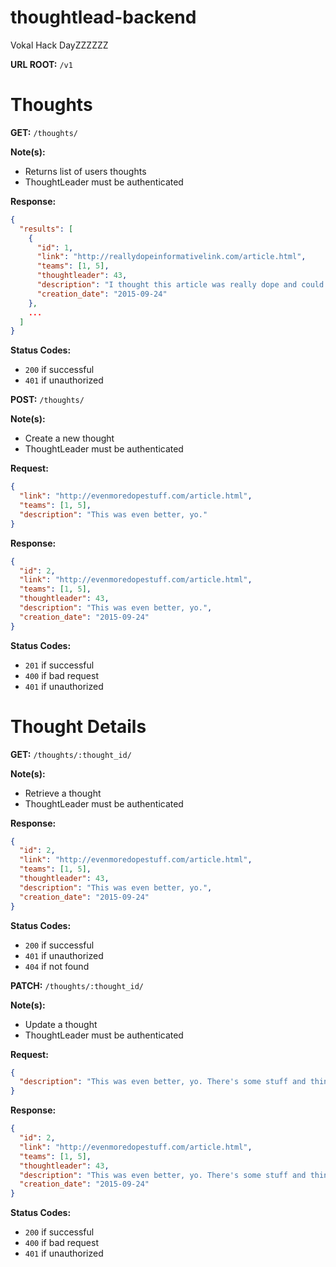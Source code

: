 # thoughtlead-backend
Vokal Hack DayZZZZZZ

**URL ROOT:** `/v1`

# Thoughts
**GET:** `/thoughts/`

**Note(s):**
+ Returns list of users thoughts
+ ThoughtLeader must be authenticated

**Response:**

```json
{
  "results": [
    {
      "id": 1,
      "link": "http://reallydopeinformativelink.com/article.html",
      "teams": [1, 5],
      "thoughtleader": 43,
      "description": "I thought this article was really dope and could help the teams.",
      "creation_date": "2015-09-24"
    },
    ...
  ]
}
```

**Status Codes:**
+ `200` if successful
+ `401` if unauthorized

**POST:** `/thoughts/`

**Note(s):**
+ Create a new thought
+ ThoughtLeader must be authenticated

**Request:**
```json
{
  "link": "http://evenmoredopestuff.com/article.html",
  "teams": [1, 5],
  "description": "This was even better, yo."
}
```

**Response:**
```json
{
  "id": 2,
  "link": "http://evenmoredopestuff.com/article.html",
  "teams": [1, 5],
  "thoughtleader": 43,
  "description": "This was even better, yo.",
  "creation_date": "2015-09-24"
}
```
**Status Codes:**
+ `201` if successful
+ `400` if bad request
+ `401` if unauthorized

# Thought Details
**GET:** `/thoughts/:thought_id/`

**Note(s):**
+ Retrieve a thought
+ ThoughtLeader must be authenticated

**Response:**
```json
{
  "id": 2,
  "link": "http://evenmoredopestuff.com/article.html",
  "teams": [1, 5],
  "thoughtleader": 43,
  "description": "This was even better, yo.",
  "creation_date": "2015-09-24"
}
```

**Status Codes:**
+ `200` if successful
+ `401` if unauthorized
+ `404` if not found

**PATCH:** `/thoughts/:thought_id/`

**Note(s):**
+ Update a thought
+ ThoughtLeader must be authenticated

**Request:**
```json
{
  "description": "This was even better, yo. There's some stuff and things in here."
}
```

**Response:**
```json
{
  "id": 2,
  "link": "http://evenmoredopestuff.com/article.html",
  "teams": [1, 5],
  "thoughtleader": 43,
  "description": "This was even better, yo. There's some stuff and things in here.",
  "creation_date": "2015-09-24"
}
```

**Status Codes:**
+ `200` if successful
+ `400` if bad request
+ `401` if unauthorized
